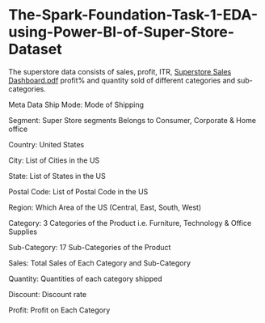 # The-Spark-Foundation-Task-1-EDA-using-Power-BI-of-Super-Store-Dataset

The superstore data consists of sales, profit, ITR, [Superstore Sales Dashboard.pdf](https://github.com/tihormishra/The-Spark-Foundation-Task-1-EDA-using-Power-BI-of-Super-Store-Dataset/files/11449839/Superstore.Sales.Dashboard.pdf)
profit% and quantity sold of different categories and sub-categories.


Meta Data
Ship Mode: Mode of Shipping

Segment: Super Store segments Belongs to Consumer, Corporate & Home office

Country: United States

City: List of Cities in the US

State: List of States in the US

Postal Code: List of Postal Code in the US 

Region: Which Area of the US (Central, East, South, West)

Category: 3 Categories of the Product i.e. Furniture, Technology & Office Supplies

Sub-Category: 17 Sub-Categories of the Product

Sales: Total Sales of Each Category and Sub-Category

Quantity: Quantities of each category shipped

Discount: Discount rate 

Profit: Profit on Each Category
